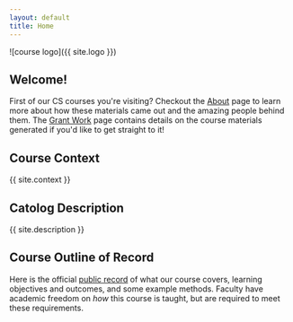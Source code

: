 ```yaml
---
layout: default
title: Home
---
```


![course logo]({{ site.logo }})

## Welcome!
First of our CS courses you're visiting? Checkout the [About](/about) page to learn more about how these materials came out and the amazing people behind them. The [Grant Work](/grantwork) page contains details on the course materials generated if you'd like to get straight to it!

## Course Context
{{ site.context }}

## Catolog Description
{{ site.description }}

## Course Outline of Record
Here is the official [public record]({{site.cor}}) of what our course covers, learning objectives and outcomes, and some example methods. Faculty have academic freedom on _how_ this course is taught, but are required to meet these requirements.
